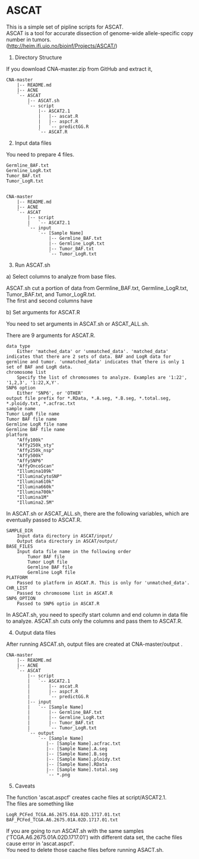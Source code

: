 ASCAT
=====

This is a simple set of pipline scripts for ASCAT.  
ASCAT is a tool for accurate dissection of genome-wide allele-specific copy number in tumors.  
(http://heim.ifi.uio.no/bioinf/Projects/ASCAT/)

1)  Directory Structure

If you download CNA-master.zip from GitHub and extract it, 

    CNA-master
        |-- README.md
        |-- ACNE
        `-- ASCAT
            |-- ASCAT.sh
            `-- script
                |-- ASCAT2.1
                |   |-- ascat.R
                |   |-- aspcf.R
                |   `-- predictGG.R
                `-- ASCAT.R


2)  Input data files

You need to prepare 4 files.  

    Germline_BAF.txt
    Germline_LogR.txt
    Tumor_BAF.txt
    Tumor_LogR.txt


    CNA-master
        |-- README.md
        |-- ACNE
        `-- ASCAT
            |-- script
            |   `-- ASCAT2.1
            `-- input
                `-- [Sample Name]
                    |-- Germline_BAF.txt
                    |-- Germline_LogR.txt
                    |-- Tumor_BAF.txt
                    `-- Tumor_LogR.txt

3)  Run ASCAT.sh

a)  Select columns to analyze from base files. 

ASCAT.sh cut a portion of data from Germline_BAF.txt, Germline_LogR.txt, Tumor_BAF.txt, and Tumor_LogR.txt.  
The first and second columns have 

b) Set arguments for ASCAT.R

You need to set arguments in ASCAT.sh or ASCAT_ALL.sh.  

There are 9 arguments for ASCAT.R.

    data type
        Either 'matched_data' or 'unmatched_data'. 'matched_data' indicates that there are 2 sets of data. BAF and LogR data for germline and tumor. 'unmatched_data' indicates that there is only 1 set of BAF and LogR data.
    chromosome list
        Specify the list of chromosomes to analyze. Examples are '1:22', '1,2,3', '1:22,X,Y'.
    SNP6 option
        Either 'SNP6', or 'OTHER'
    output file prefix for *.RData, *.A.seg, *.B.seg, *.total.seg, *.ploidy.txt, *.acfrac.txt
    sample name
    Tumor LogR file name
    Tumor BAF file name
    Germline LogR file name
    Germline BAF file name
    platform
        "Affy100k"
        "Affy250k_sty"
        "Affy250k_nsp"
        "Affy500k"
        "AffySNP6"
        "AffyOncoScan"
        "Illumina109k"
        "IlluminaCytoSNP"
        "Illumina610k"
        "Illumina660k"
        "Illumina700k"
        "Illumina1M" 
        "Illumina2.5M"

In ASCAT.sh or ASCAT_ALL.sh, there are the following variables, which are eventually passed to ASCAT.R.

    SAMPLE_DIR
        Input data directory in ASCAT/input/
        Output data directory in ASCAT/output/
    BASE_FILES
        Input data file name in the following order
            Tumor BAF file
            Tumor LogR file
            Germline BAF file
            Germline LogR file
    PLATFORM
        Passed to platform in ASCAT.R. This is only for 'unmatched_data'.
    CHR_LIST
        Passed to chromosome list in ASCAT.R
    SNP6_OPTION
        Passed to SNP6 optio in ASCAT.R

In ASCAT.sh, you need to specify start column and end column in data file to analyze. ASCAT.sh cuts only the columns and pass them to ASCAT.R.

4)  Output data files

After running ASCAT.sh, output files are created at CNA-master/output .

    CNA-master
        |-- README.md
        |-- ACNE
        `-- ASCAT
            |-- script
            |   `-- ASCAT2.1
            |       |-- ascat.R
            |       |-- aspcf.R
            |       `-- predictGG.R
            |-- input
            |   `-- [Sample Name]
            |       |-- Germline_BAF.txt
            |       |-- Germline_LogR.txt
            |       |-- Tumor_BAF.txt
            |       `-- Tumor_LogR.txt
            `-- output
                `-- [Sample Name]
                   |-- [Sample Name].acfrac.txt
                   |-- [Sample Name].A.seg
                   |-- [Sample Name].B.seg
                   |-- [Sample Name].ploidy.txt
                   |-- [Sample Name].RData
                   |-- [Sample Name].total.seg
                   `-- *.png


5) Caveats

The function 'ascat.aspcf' creates cache files at script/ASCAT2.1.  
The files are something like  

    LogR_PCFed_TCGA.A6.2675.01A.02D.1717.01.txt
    BAF_PCFed_TCGA.A6.2675.01A.02D.1717.01.txt

If you are going to run ASCAT.sh with the same samples ('TCGA.A6.2675.01A.02D.1717.01') with different data set, the cache files cause error in 'ascat.aspcf'.  
You need to delete those caache files before running ASACT.sh.
